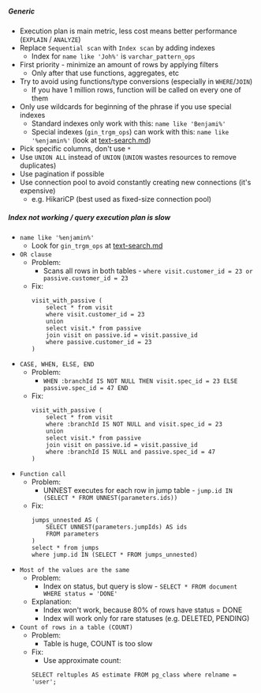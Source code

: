 ##### Generic
* Execution plan is main metric, less cost means better performance (`EXPLAIN` / `ANALYZE`)
* Replace `Sequential scan` with `Index scan` by adding indexes
    * Index for `name like 'Joh%'` is `varchar_pattern_ops`
* First priority - minimize an amount of rows by applying filters
    * Only after that use functions, aggregates, etc
* Try to avoid using functions/type conversions (especially in `WHERE`/`JOIN`)
    * If you have 1 million rows, function will be called on every one of them
* Only use wildcards for beginning of the phrase if you use special indexes
    * Standard indexes only work with this: `name like 'Benjami%'` 
    * Special indexes (`gin_trgm_ops`) can work with this: `name like '%enjamin%'` (look at [text-search.md](text-search.md))
* Pick specific columns, don't use `*`
* Use `UNION ALL` instead of `UNION` (`UNION` wastes resources to remove duplicates)
* Use pagination if possible
* Use connection pool to avoid constantly creating new connections (it's expensive)
    * e.g. HikariCP (best used as fixed-size connection pool)
    
##### Index not working / query execution plan is slow
* `name like '%enjamin%'`
    * Look for `gin_trgm_ops` at [text-search.md](text-search.md)
* `OR clause`
    * Problem:
        * Scans all rows in both tables - `where visit.customer_id = 23 or passive.customer_id = 23`
    * Fix:
        ```
        visit_with_passive (
            select * from visit 
            where visit.customer_id = 23
            union
            select visit.* from passive 
            join visit on passive.id = visit.passive_id
            where passive.customer_id = 23
        )
        ```
* `CASE, WHEN, ELSE, END`
    * Problem:
        * `WHEN :branchId IS NOT NULL THEN visit.spec_id = 23 ELSE passive.spec_id = 47 END`
    * Fix:
        ```
        visit_with_passive (
            select * from visit 
            where :branchId IS NOT NULL and visit.spec_id = 23
            union
            select visit.* from passive 
            join visit on passive.id = visit.passive_id
            where :branchId IS NULL and passive.spec_id = 47
        )
        ```
* `Function call`
    * Problem:
        * UNNEST executes for each row in jump table - `jump.id IN (SELECT * FROM UNNEST(parameters.ids))`
    * Fix:
        ```
        jumps_unnested AS (
            SELECT UNNEST(parameters.jumpIds) AS ids
            FROM parameters
        ) 
        select * from jumps
        where jump.id IN (SELECT * FROM jumps_unnested)
        ```
* `Most of the values are the same`
    * Problem:
        * Index on status, but query is slow - `SELECT * FROM document WHERE status = 'DONE'`
    * Explanation:
        * Index won't work, because 80% of rows have status = DONE
        * Index will work only for rare statuses (e.g. DELETED, PENDING)
* `Count of rows in a table (COUNT)`
    * Problem:
        * Table is huge, COUNT is too slow
    * Fix:
        * Use approximate count:
        ```
        SELECT reltuples AS estimate FROM pg_class where relname = 'user';
        ```